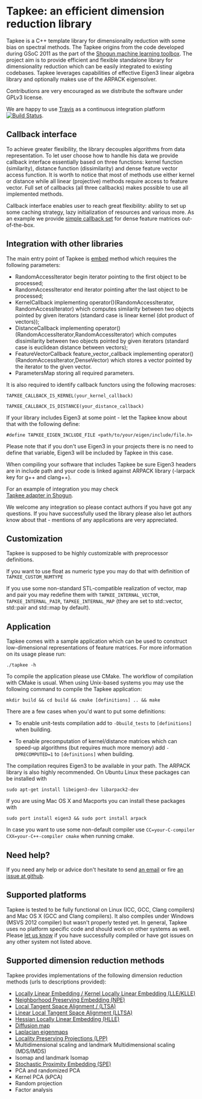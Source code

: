 Tapkee: an efficient dimension reduction library
================================================

Tapkee is a C++ template library for dimensionality reduction with some bias on 
spectral methods. The Tapkee origins from the code developed during GSoC 2011 as 
the part of the [Shogun machine learning toolbox](https://github.com/shogun-toolbox/shogun). 
The project aim is to provide efficient and flexible standalone library for 
dimensionality reduction which can be easily integrated to existing codebases.
Tapkee leverages capabilities of effective Eigen3 linear algebra library and 
optionally makes use of the ARPACK eigensolver. 

Contributions are very encouraged as we distribute the software under GPLv3 license. 

We are happy to use [Travis](https://travis-ci.org) as a continuous integration 
platform [![Build Status](https://travis-ci.org/lisitsyn/tapkee.png)](https://travis-ci.org/lisitsyn/tapkee).

Callback interface
------------------

To achieve greater flexibility, the library decouples algorithms from data representation.
To let user choose how to handle his data we provide callback interface essentially based
on three functions: kernel function (similarity), distance function (dissimilarity) and 
dense feature vector access function. It is worth to notice that most of methods use either
kernel or distance while all linear (projective) methods require access to feature vector. 
Full set of callbacks (all three callbacks) makes possible to use all implemented methods.

Callback interface enables user to reach great flexibility: ability to set up some caching strategy,
lazy initialization of resources and various more. As an example we provide 
[simple callback set](https://github.com/lisitsyn/tapkee/blob/master/tapkee/callbacks/eigen_callbacks.hpp)
for dense feature matrices out-of-the-box.

Integration with other libraries
--------------------------------

The main entry point of Tapkee is [embed](https://github.com/lisitsyn/tapkee/blob/master/tapkee/tapkee.hpp) method
which requires the following parameters:

* RandomAccessIterator begin iterator pointing to the first object to be processed;
* RandomAccessIterator end iterator pointing after the last object to be processed;
* KernelCallback implementing operator()(RandomAccessIterator, RandomAccessIterator) which computes
  similarity between two objects pointed by given iterators (standard case is linear kernel (dot product of vectors));
* DistanceCallback implementing operator()(RandomAccessIterator,RandomAccessIterator) which computes
  dissimilarity between two objects pointed by given iterators (standard case is euclidean distance between vectors);
* FeatureVectorCallback feature_vector_callback implementing operator()(RandomAccessIterator,DenseVector) which
  stores a vector pointed by the iterator to the given vector.
* ParametersMap storing all required parameters.

It is also required to identify callback functors using the following macroses:

`TAPKEE_CALLBACK_IS_KERNEL(your_kernel_callback)`

`TAPKEE_CALLBACK_IS_DISTANCE(your_distance_callback)`

If your library includes Eigen3 at some point - let the Tapkee know about that with the following define:

`#define TAPKEE_EIGEN_INCLUDE_FILE <path/to/your/eigen/include/file.h>`

Please note that if you don't use Eigen3 in your projects there is no need to define that variable, Eigen3 will
be included by Tapkee in this case.

When compiling your software that includes Tapkee be sure Eigen3 headers are in include path and your code
is linked against ARPACK library (-larpack key for g++ and clang++).

For an example of integration you may check  
[Tapkee adapter in Shogun](https://github.com/shogun-toolbox/shogun/blob/master/src/shogun/lib/tapkee/tapkee_shogun.cpp). 

We welcome any integration so please contact authors if you have got any questions. If you have 
successfully used the library please also let authors know about that - mentions of any
applications are very appreciated.

Customization
-------------

Tapkee is supposed to be highly customizable with preprocessor definitions.

If you want to use float as numeric type you may do that with definition of `TAPKEE_CUSTOM_NUMTYPE`

If you use some non-standard STL-compatible realization of vector, map and pair you may redefine them
with `TAPKEE_INTERNAL_VECTOR`, `TAPKEE_INTERNAL_PAIR`, `TAPKEE_INTERNAL_MAP` 
(they are set to std::vector, std::pair and std::map by default).

Application
-----------

Tapkee comes with a sample application which can be used to construct
low-dimensional representations of feature matrices. For more information on its usage please run:

`./tapkee -h`

To compile the application please use CMake. The workflow of compilation with CMake is usual. When using Unix-based
systems you may use the following command to compile the Tapkee application:

`mkdir build && cd build && cmake [definitions] .. && make`

There are a few cases when you'd want to put some definitions:

- To enable unit-tests compilation add to `-Dbuild_tests` to `[definitions]` when building.

- To enable precomputation of kernel/distance matrices which can speed-up algorithms (but requires much more memory) add
  `-DPRECOMPUTED=1` to `[definitions]` when building.

The compilation requires Eigen3 to be available in your path. The ARPACK library is also highly recommended. 
On Ubuntu Linux these packages can be installed with 

`sudo apt-get install libeigen3-dev libarpack2-dev`

If you are using Mac OS X and Macports you can install these packages with 

`sudo port install eigen3 && sudo port install arpack`

In case you want to use some non-default 
compiler use `CC=your-C-compiler CXX=your-C++-compiler cmake` when running cmake.

Need help?
----------

If you need any help or advice don't hesitate to send [an email](mailto://lisitsyn.s.o@gmail.com "Send mail
to Sergey Lisitsyn") or fire [an issue at github](https://github.com/lisitsyn/tapkee/issues/new "New Tapkee Issue").

Supported platforms
-------------------

Tapkee is tested to be fully functional on Linux (ICC, GCC, Clang compilers) 
and Mac OS X (GCC and Clang compilers). It also compiles under Windows (MSVS 2012 compiler)
but wasn't properly tested yet. In general, Tapkee uses no platform specific code 
and should work on other systems as well. Please [let us know](mailto://lisitsyn.s.o@gmail.com) 
if you have successfully compiled or have got issues on any other system not listed above.

Supported dimension reduction methods
-------------------------------------

Tapkee provides implementations of the following dimension reduction methods (urls to descriptions provided):

* [Locally Linear Embedding / Kernel Locally Linear Embedding (LLE/KLLE)](http://lisitsyn.github.com/tapkee/methods/lle.html)
* [Neighborhood Preserving Embedding (NPE)](http://lisitsyn.github.com/tapkee/methods/npe.html)
* [Local Tangent Space Alignment / (LTSA)](http://lisitsyn.github.com/tapkee/methods/ltsa.html)
* [Linear Local Tangent Space Alignment (LLTSA)](http://lisitsyn.github.com/tapkee/methods/lltsa.html)
* [Hessian Locally Linear Embedding (HLLE)](http://lisitsyn.github.com/tapkee/methods/hlle.html)
* [Diffusion map](http://lisitsyn.github.com/tapkee/methods/diffusion_map.html)
* [Laplacian eigenmaps](http://lisitsyn.github.com/tapkee/methods/laplacian_eigenmaps.html)
* [Locality Preserving Projections (LPP)](http://lisitsyn.github.com/tapkee/methods/lpp.html)
* Multidimensional scaling and landmark Multidimensional scaling (MDS/lMDS)
* Isomap and landmark Isomap
* [Stochastic Proximity Embedding (SPE)](http://lisitsyn.github.com/tapkee/methods/spe.html)
* PCA and randomized PCA
* Kernel PCA (kPCA)
* Random projection
* Factor analysis

